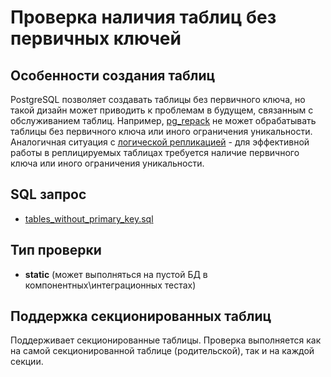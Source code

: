 # Проверка наличия таблиц без первичных ключей

## Особенности создания таблиц

PostgreSQL позволяет создавать таблицы без первичного ключа, но такой дизайн может приводить к проблемам в будущем,
связанным с обслуживанием таблиц.
Например, [pg_repack](https://github.com/reorg/pg_repack) не может обрабатывать таблицы без первичного ключа или иного ограничения уникальности.
Аналогичная ситуация с [логической репликацией](https://postgrespro.ru/docs/postgresql/17/logical-replication-publication) -
для эффективной работы в реплицируемых таблицах требуется наличие первичного ключа или иного ограничения уникальности.

## SQL запрос

- [tables_without_primary_key.sql](https://github.com/mfvanek/pg-index-health-sql/blob/master/sql/tables_without_primary_key.sql)

## Тип проверки

- **static** (может выполняться на пустой БД в компонентных\интеграционных тестах)

## Поддержка секционированных таблиц

Поддерживает секционированные таблицы.
Проверка выполняется как на самой секционированной таблице (родительской), так и на каждой секции.
